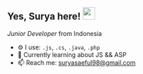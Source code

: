 <h2>
  Yes, Surya here!
  <img src="https://media.giphy.com/media/hvRJCLFzcasrR4ia7z/giphy.gif" width="28">
</h2>
<p><em>Junior Developer</em> from Indonesia</p>
  
- ⚙️ I use: `.js`, `.cs`, `.java`, `.php`
- 🌱 Currently learning about JS && ASP
- 📫 Reach me: suryasaeful98@gmail.com
